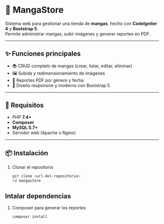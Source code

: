# 🎌 MangaStore  

Sistema web para gestionar una tienda de **mangas**, hecho con **CodeIgniter 4** y **Bootstrap 5**.  
Permite administrar mangas, subir imágenes y generar reportes en PDF.  

---

## ✨ Funciones principales
- 📚 CRUD completo de mangas (crear, listar, editar, eliminar)  
- 🖼️ Subida y redimensionamiento de imágenes  
- 📄 Reportes PDF por género y fecha  
- 📱 Diseño responsive y moderno con Bootstrap 5  

---

## 🚀 Requisitos
- PHP **7.4+**  
- **Composer**  
- **MySQL 5.7+**  
- Servidor web (Apache o Nginx)  

---

## 📦 Instalación
1. Clonar el repositorio  
   ```bash
   git clone <url-del-repositorio>
   cd mangastore


## Intalar dependencias
1. Composer para generar los reportes
    ```bash
    composer install
